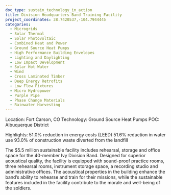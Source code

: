 ```yaml
---
doc_type: sustain_technology_in_action
title: Division Headquarters Band Training Facility
project_coordinates: 38.7420537,-104.7944445
categories:
  - Microgrids
  - Solar Thermal
  - Solar Photovoltaic
  - Combined Heat and Power
  - Ground Source Heat Pumps
  - High Performance Building Envelopes
  - Lighting and Daylighting
  - Low Impact Development
  - Solar Hot Water
  - Wind
  - Cross Laminated Timber
  - Deep Energy Retrofits
  - Low Flow Fixtures
  - Micro Hydropower
  - Purple Pipe
  - Phase Change Materials
  - Rainwater Harvesting
---
```


Location: Fort Carson, CO
Technology: Ground Source Heat Pumps
POC: Albuquerque District

Highlights:
51.0% reduction in energy costs (LEED)
51.6% reduction in water use
93.0% of construction waste diverted from the landfill

The \$5.5 million sustainable facility includes rehearsal, storage and office space for the 40-member Ivy Division Band. Designed for superior acoustical quality, the facility is equipped with sound-proof practice rooms, three rehearsal rooms, instrument storage space, a recording studio and administrative offices. The acoustical properties in the building enhance the band’s ability to rehearse and train for their missions, while the sustainable features included in the facility contribute to the morale and well-being of the soldiers.
